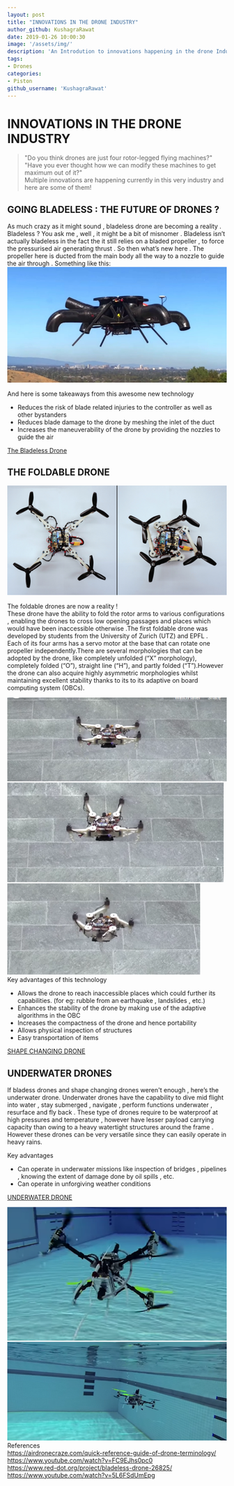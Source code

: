 ```yaml
---
layout: post
title: "INNOVATIONS IN THE DRONE INDUSTRY"
author_github: KushagraRawat
date: 2019-01-26 10:00:30
image: '/assets/img/'
description: 'An Introdution to innovations happening in the drone Industry'
tags:
- Drones
categories:
- Piston
github_username: 'KushagraRawat'
---
```


# INNOVATIONS IN THE DRONE INDUSTRY

>"Do you think drones are just four rotor-legged flying machines?"  
>"Have you ever thought how we can modify these machines to get maximum out of it?"  
>Multiple innovations are happening currently in this very industry and here are some of them!  

## GOING BLADELESS : THE FUTURE OF DRONES ?

As much crazy as it might sound , bladeless drone are becoming a reality . Bladeless ? You ask me , well , it might be a bit of misnomer . Bladeless isn’t actually bladeless in the fact the it still relies on a bladed propeller , to force the pressurised air generating thrust . So then what’s new here . The propeller here is ducted from the main body all the way to a nozzle to guide the air through . Something like this:  
![img1](/blog/assets/img/innovations-in-drone-industry/1.png)

And here is some takeaways from this awesome new technology 
* Reduces the risk of blade related injuries to the controller as well as other bystanders
* Reduces blade damage to the drone by meshing the inlet of the duct
* Increases the maneuverability of the drone by providing the nozzles to guide the air  

[The Bladeless Drone]( https://www.youtube.com/watch?v=5L6FSdUmEpg)  

## THE FOLDABLE DRONE    
![img2](/blog/assets/img/innovations-in-drone-industry/2.png)

The foldable drones are now a reality !  
These drone have the ability to fold the rotor arms to various configurations , enabling the drones to cross low opening passages and places which would have been inaccessible otherwise .The first foldable drone was developed by students from the University of Zurich (UTZ) and EPFL .  
Each of its four arms has a servo motor at the base that can rotate one propeller independently.There are several morphologies that can be adopted by the drone, like completely unfolded (“X” morphology), completely folded (“O”), straight line (“H”), and partly folded (“T”).However the drone can also acquire highly asymmetric morphologies whilst maintaining excellent stability thanks to its to its adaptive on board computing system (OBCs).   

![img3](/blog/assets/img/innovations-in-drone-industry/3.png)  
  ![img4](/blog/assets/img/innovations-in-drone-industry/4.png)   
![img5](/blog/assets/img/innovations-in-drone-industry/5.png)  
Key advantages of this technology  
* Allows the drone to reach inaccessible places which could further its capabilities. (for eg: rubble from an earthquake , landslides , etc.)
* Enhances the stability of the drone by making use of the adaptive algorithms in the OBC  
* Increases the compactness of the drone and hence portability   
* Allows physical inspection of structures   
* Easy transportation of items


[SHAPE CHANGING DRONE](https://spectrum.ieee.org/automaton/robotics/drones/foldable-drone-changes-its-shape-in-mid-air)  

## UNDERWATER DRONES   
If bladess drones and shape changing drones weren't enough , here’s the underwater drone. Underwater drones have the capability to dive mid flight into water , stay submerged , navigate , perform functions underwater , resurface and fly back . These type of drones require to be waterproof at high pressures and temperature , however have lesser payload carrying capacity than owing to a heavy watertight structures around the frame . However these drones can be very versatile since they can easily operate in heavy rains.

Key advantages   
* Can operate in underwater missions like inspection of bridges , pipelines , knowing the extent of damage done by oil spills , etc.
* Can operate in unforgiving weather conditions 

[UNDERWATER DRONE](https://www.youtube.com/watch?v=FC9EJhs0pc0)  


![img6](/blog/assets/img/innovations-in-drone-industry/6.png)  
![img7](/blog/assets/img/innovations-in-drone-industry/7.png)  
References  
https://airdronecraze.com/quick-reference-guide-of-drone-terminology/  
https://www.youtube.com/watch?v=FC9EJhs0pc0  
https://www.red-dot.org/project/bladeless-drone-26825/  
https://www.youtube.com/watch?v=5L6FSdUmEpg  
  